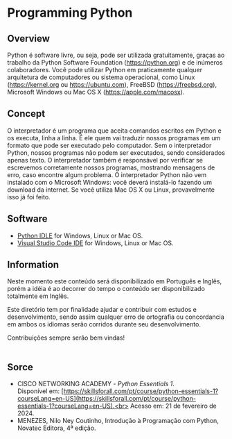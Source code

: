 # Programming Python
## Overview
<!--
<p align="center"> 
<img src="/TOOLS/IMG/IDE-C.png" width="400" align="center">
</p 
-->

Python é software livre, ou seja, pode ser utilizada gratuitamente, graças ao trabalho da Python Software Foundation (https://python.org) e de inúmeros colaboradores. Você pode utilizar Python em praticamente qualquer arquitetura de computadores ou sistema operacional, como Linux (https://kernel.org ou https://ubuntu.com), FreeBSD (https://freebsd.org), Microsoft Windows ou Mac OS X (https://apple.com/macosx).
## Concept
O interpretador é um programa que aceita comandos escritos em Python e os executa, linha a linha. É ele quem vai traduzir nossos programas em um formato que pode ser executado pelo computador. Sem o interpretador Python, nossos programas não podem ser executados, sendo considerados apenas texto. O interpretador também é responsável por verificar se escrevemos corretamente nossos programas, mostrando mensagens de erro, caso encontre algum problema.
O interpretador Python não vem instalado com o Microsoft Windows: você deverá instalá-lo fazendo um download da internet. Se você utiliza Mac OS X ou
Linux, provavelmente isso já foi feito. 

## Software
* [Python IDLE](https://www.python.org/downloads/) for Windows, Linux or Mac OS.
* [Visual Studio Code IDE](https://code.visualstudio.com) for Windows, Linux or Mac OS.


   
## Information
Neste momento este conteúdo será disponibilizado em Português e Inglês, porém a idéia 
é ao decorrer do tempo o conteúdo ser disponibilizado totalmente em Inglês.
<br>

Este diretório tem por finalidade ajudar e contribuir com estudos e desenvolvimento, 
sendo assim qualquer erro de ortografia ou concordancia em ambos os idiomas serão corridos
durante seu desenvolvimento. 
<br>

Contribuições sempre serão bem vindas!    
<br>   
   
## Sorce
- CISCO NETWORKING ACADEMY - *Python Essentials 1*.<br>Disponível em: [https://skillsforall.com/pt/course/python-essentials-1?courseLang=en-US](https://skillsforall.com/pt/course/python-essentials-1?courseLang=en-US).<br> Acesso em: 21 de fevereiro de 2024.
- MENEZES, Nilo Ney Coutinho, Introdução à Programação com Python, Novatec Editora, 4ª edição.
